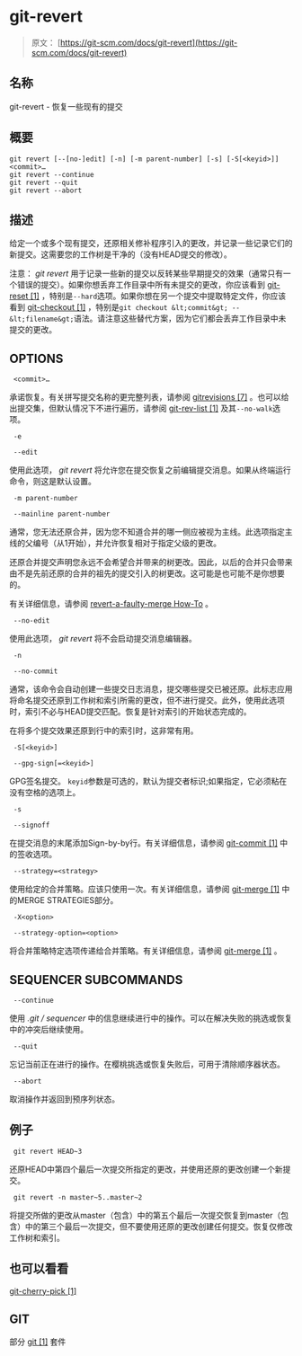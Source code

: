 # git-revert

> 原文： [https://git-scm.com/docs/git-revert](https://git-scm.com/docs/git-revert)

## 名称

git-revert - 恢复一些现有的提交

## 概要

```
git revert [--[no-]edit] [-n] [-m parent-number] [-s] [-S[<keyid>]] <commit>…​
git revert --continue
git revert --quit
git revert --abort
```

## 描述

给定一个或多个现有提交，还原相关修补程序引入的更改，并记录一些记录它们的新提交。这需要您的工作树是干净的（没有HEAD提交的修改）。

注意： _git revert_ 用于记录一些新的提交以反转某些早期提交的效果（通常只有一个错误的提交）。如果你想丢弃工作目录中所有未提交的更改，你应该看到 [git-reset [1]](https://git-scm.com/docs/git-reset) ，特别是`--hard`选项。如果你想在另一个提交中提取特定文件，你应该看到 [git-checkout [1]](https://git-scm.com/docs/git-checkout) ，特别是`git checkout &lt;commit&gt; -- &lt;filename&gt;`语法。请注意这些替代方案，因为它们都会丢弃工作目录中未提交的更改。

## OPTIONS

```
 <commit>…​ 
```

承诺恢复。有关拼写提交名称的更完整列表，请参阅 [gitrevisions [7]](https://git-scm.com/docs/gitrevisions) 。也可以给出提交集，但默认情况下不进行遍历，请参阅 [git-rev-list [1]](https://git-scm.com/docs/git-rev-list) 及其`--no-walk`选项。

```
 -e 
```

```
 --edit 
```

使用此选项， _git revert_ 将允许您在提交恢复之前编辑提交消息。如果从终端运行命令，则这是默认设置。

```
 -m parent-number 
```

```
 --mainline parent-number 
```

通常，您无法还原合并，因为您不知道合并的哪一侧应被视为主线。此选项指定主线的父编号（从1开始），并允许恢复相对于指定父级的更改。

还原合并提交声明您永远不会希望合并带来的树更改。因此，以后的合并只会带来由不是先前还原的合并的祖先的提交引入的树更改。这可能是也可能不是你想要的。

有关详细信息，请参阅 [revert-a-faulty-merge How-To](howto/revert-a-faulty-merge.html) 。

```
 --no-edit 
```

使用此选项， _git revert_ 将不会启动提交消息编辑器。

```
 -n 
```

```
 --no-commit 
```

通常，该命令会自动创建一些提交日志消息，提交哪些提交已被还原。此标志应用将命名提交还原到工作树和索引所需的更改，但不进行提交。此外，使用此选项时，索引不必与HEAD提交匹配。恢复是针对索引的开始状态完成的。

在将多个提交效果还原到行中的索引时，这非常有用。

```
 -S[<keyid>] 
```

```
 --gpg-sign[=<keyid>] 
```

GPG签名提交。 `keyid`参数是可选的，默认为提交者标识;如果指定，它必须粘在没有空格的选项上。

```
 -s 
```

```
 --signoff 
```

在提交消息的末尾添加Sign-by-by行。有关详细信息，请参阅 [git-commit [1]](https://git-scm.com/docs/git-commit) 中的签收选项。

```
 --strategy=<strategy> 
```

使用给定的合并策略。应该只使用一次。有关详细信息，请参阅 [git-merge [1]](https://git-scm.com/docs/git-merge) 中的MERGE STRATEGIES部分。

```
 -X<option> 
```

```
 --strategy-option=<option> 
```

将合并策略特定选项传递给合并策略。有关详细信息，请参阅 [git-merge [1]](https://git-scm.com/docs/git-merge) 。

## SEQUENCER SUBCOMMANDS

```
 --continue 
```

使用 _.git / sequencer_ 中的信息继续进行中的操作。可以在解决失败的挑选或恢复中的冲突后继续使用。

```
 --quit 
```

忘记当前正在进行的操作。在樱桃挑选或恢复失败后，可用于清除顺序器状态。

```
 --abort 
```

取消操作并返回到预序列状态。

## 例子

```
 git revert HEAD~3 
```

还原HEAD中第四个最后一次提交所指定的更改，并使用还原的更改创建一个新提交。

```
 git revert -n master~5..master~2 
```

将提交所做的更改从master（包含）中的第五个最后一次提交恢复到master（包含）中的第三个最后一次提交，但不要使用还原的更改创建任何提交。恢复仅修改工作树和索引。

## 也可以看看

[git-cherry-pick [1]](https://git-scm.com/docs/git-cherry-pick)

## GIT

部分 [git [1]](https://git-scm.com/docs/git) 套件